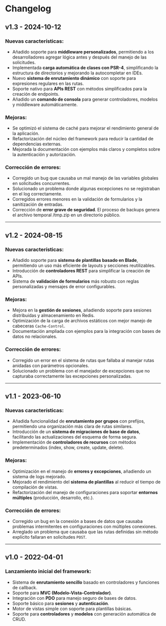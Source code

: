 # Changelog

## v1.3 - 2024-10-12
### Nuevas características:
- Añadido soporte para **middleware personalizados**, permitiendo a los desarrolladores agregar lógica antes y después del manejo de las solicitudes.
- Implementada **carga automática de clases con PSR-4**, simplificando la estructura de directorios y mejorando la autocompletar en IDEs.
- Nuevo **sistema de enrutamiento dinámico** con soporte para expresiones regulares en las rutas.
- Soporte nativo para **APIs REST** con métodos simplificados para la creación de endpoints.
- Añadido un **comando de consola** para generar controladores, modelos y middleware automáticamente.

### Mejoras:
- Se optimizó el sistema de caché para mejorar el rendimiento general de la aplicación.
- Refactorización del núcleo del framework para reducir la cantidad de dependencias externas.
- Mejorada la documentación con ejemplos más claros y completos sobre la autenticación y autorización.

### Corrección de errores:
- Corregido un bug que causaba un mal manejo de las variables globales en solicitudes concurrentes.
- Solucionado un problema donde algunas excepciones no se registraban en el log correctamente.
- Corregidos errores menores en la validación de formularios y la sanitización de entradas.
- Corrección de **error grave de seguridad**. El proceso de backups genera el archivo temporal /tmp.zip en un directorio público.

---

## v1.2 - 2024-08-15
### Nuevas características:
- Añadido soporte para **sistema de plantillas basado en Blade**, permitiendo un uso más eficiente de layouts y secciones reutilizables.
- Introducción de **controladores REST** para simplificar la creación de APIs.
- Sistema de **validación de formularios** más robusto con reglas personalizadas y mensajes de error configurables.

### Mejoras:
- Mejora en la **gestión de sesiones**, añadiendo soporte para sesiones distribuidas y almacenamiento en Redis.
- Optimización de la carga de archivos estáticos con mejor manejo de cabeceras `Cache-Control`.
- Documentación ampliada con ejemplos para la integración con bases de datos no relacionales.

### Corrección de errores:
- Corregido un error en el sistema de rutas que fallaba al manejar rutas anidadas con parámetros opcionales.
- Solucionado un problema con el manejador de excepciones que no capturaba correctamente las excepciones personalizadas.

---

## v1.1 - 2023-06-10
### Nuevas características:
- Añadida funcionalidad de **enrutamiento por grupos** con prefijos, permitiendo una organización más clara de rutas similares.
- Introducción de un **sistema de migraciones de base de datos**, facilitando las actualizaciones del esquema de forma segura.
- Implementación de **controladores de recursos** con métodos predeterminados (index, show, create, update, delete).

### Mejoras:
- Optimización en el manejo de **errores y excepciones**, añadiendo un sistema de logs mejorado.
- Mejorado el rendimiento del **sistema de plantillas** al reducir el tiempo de compilación de vistas.
- Refactorización del manejo de configuraciones para soportar **entornos múltiples** (producción, desarrollo, etc.).

### Corrección de errores:
- Corregido un bug en la conexión a bases de datos que causaba problemas intermitentes en configuraciones con múltiples conexiones.
- Arreglado un problema que causaba que las rutas definidas sin método explícito fallaran en solicitudes `POST`.

---

## v1.0 - 2022-04-01
### Lanzamiento inicial del framework:
- Sistema de **enrutamiento sencillo** basado en controladores y funciones de callback.
- Soporte para **MVC (Modelo-Vista-Controlador)**.
- Integración con **PDO** para manejo seguro de bases de datos.
- Soporte básico para **sesiones** y **autenticación**.
- Motor de vistas simple con soporte para plantillas básicas.
- Soporte para **controladores** y **modelos** con generación automática de CRUD.
